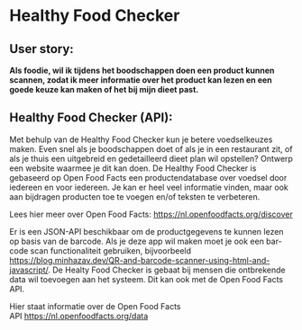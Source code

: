 # Healthy Food Checker

## User story:

**Als foodie, 
wil ik tijdens het boodschappen doen een product kunnen scannen,
zodat ik meer informatie over het product kan lezen en een goede keuze kan maken of het bij mijn dieet past.**



## Healthy Food Checker (API):

Met behulp van de Healthy Food Checker kun je betere voedselkeuzes maken. Even snel als je boodschappen doet of als je in een restaurant zit, of als je thuis een uitgebreid en gedetailleerd dieet plan wil opstellen? Ontwerp een website waarmee je dit kan doen.
De Healthy Food Checker is gebaseerd op Open Food Facts een productendatabase over voedsel door iedereen en voor iedereen. Je kan er heel veel informatie vinden, maar ook aan bijdragen producten toe te voegen en/of teksten te verbeteren.

Lees hier meer over Open Food Facts: https://nl.openfoodfacts.org/discover


Er is een JSON-API beschikbaar om de productgegevens te kunnen lezen op basis van de barcode. Als je deze app wil maken moet je ook een bar-code scan functionaliteit gebruiken, bijvoorbeeld https://blog.minhazav.dev/QR-and-barcode-scanner-using-html-and-javascript/. 
De Healty Food Checker is gebaat bij mensen die ontbrekende data wil toevoegen aan het systeem. Dit kan ook met de Open Food Facts API.

Hier staat informatie over de Open Food Facts API https://nl.openfoodfacts.org/data
